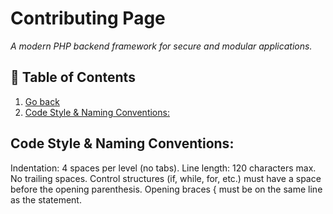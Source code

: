 # Contributing Page 
_A modern PHP backend framework for secure and modular applications._

## 📖 Table of Contents  
1. [Go back](readme.md) 
2. [Code Style & Naming Conventions:](#code-style-naming-conventions)

## Code Style & Naming Conventions:
Indentation: 4 spaces per level (no tabs).
Line length: 120 characters max.
No trailing spaces.
Control structures (if, while, for, etc.) must have a space before the opening parenthesis.
Opening braces { must be on the same line as the statement.